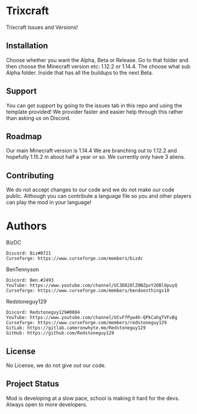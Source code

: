 # Trixcraft
Trixcraft Issues and Versions!

## Installation

Choose whether you want the Alpha, Beta or Release.
Go to that folder and then choose the Minecraft version etc: 1.12.2 or 1.14.4.
The choose what sub Alpha folder. Inside that has all the buildups to the next Beta.

## Support

You can get support by going to the issues tab in this repo and using the template provided!
We provider faster and easier help through this rather than asking us on Discord.

## Roadmap

Our main Minecraft version is 1.14.4
We are branching out to 1.12.2 and hopefully 1.15.2 in about half a year or so.
We currently only have 3 aliens.

## Contributing

We do not accept changes to our code and we do not make our code public. Although you can contribute a language file so you and other players can play the mod in your language!

# Authors

BizDC
```
Discord: Biz#0721
Curseforge: https://www.curseforge.com/members/bizdc
```

BenTennyson
```
Discord: Ben.#2493
YouTube: https://www.youtube.com/channel/UC3D828lZ0NZpvY2OBl8puyQ
Curseforge: https://www.curseforge.com/members/bendoesthings10
```

Redstoneguy129
```
Discord: Redstoneguy129#0084
YouTube: https://www.youtube.com/channel/UCvFfPyw4h-QPkCahgTVFvBg
Curseforge: https://www.curseforge.com/members/redstoneguy129
GitLab: https://gitlab.cameronwhyte.me/Redstoneguy129
GitHub: https://github.com/Redstoneguy129
```

## License

No License, we do not give out our code.

## Project Status

Mod is developing at a slow pace, school is making it hard for the devs.
Always open to more developers.